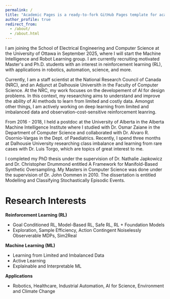 ```yaml
---
permalink: /
title: "Academic Pages is a ready-to-fork GitHub Pages template for academic personal websites"
author_profile: true
redirect_from: 
  - /about/
  - /about.html
---
```


I am joining the School of Electrical Engineering and Computer Science at the University of Ottawa in September 2025, where I will start the Machine Intelligence and Robot Learning group. I am currently recruiting motivated Master's and Ph.D. students with an interest in reinforcement learning (RL), with applications in robotics, automation, science, and more.

Currently, I am a staff scientist at the National Research Council of Canada (NRC), and an Adjunct at Dalhousie Universith in the Faculty of Computer Science. At the NRC, my work focuses on the developement of AI for design problems. In this context, my researching aims to understand and improve the ability of AI methods to learn from limited and costly data. Amongst other things, I am actively working on deep learning from limited and imbalanced data and observation-cost-sensitive reinforcement leanring.

From 2016 - 2018, I held a postdoc at the University of Alberta in the Alberta Machine Intelligence Institute where I studied with Dr. Osmar Zaiane in the Department of Computer Science and collaborated with Dr. Alvaro R. Osornio-Vargas in the Dept. of Paediatrics. Recently, I spend three months at Dalhousie University researching class imbalance and learning from rare cases with Dr. Luis Torgo, which are topics of great interest to me.

I completed my PhD thesis under the supervision of Dr. Nathalie Japkowicz and Dr. Christopher Drummond entitled A Framework for Manifold-Based Synthetic Oversampling. My Masters in Computer Science was done under the supervision of Dr. John Oommen in 2010. The dissertation is entitled Modelling and Classifying Stochastically Episodic Events.

Research Interests
======
**Reinforcement Learning (RL)**
- Goal Conditioned RL, Model-Based RL, Safe RL, RL + Foundation Models
- Exploration, Sample Efficiency, Action Contingent Noiselessly Observerable MDPs, Sim2Real
  
**Machine Learning (ML)**
- Learning from Limited and Imbalanced Data
- Active Learning
- Explainable and Interpretable ML

**Applications**
- Robotics, Healthcare, Industrial Automation, AI for Science, Environment and Climate Change

